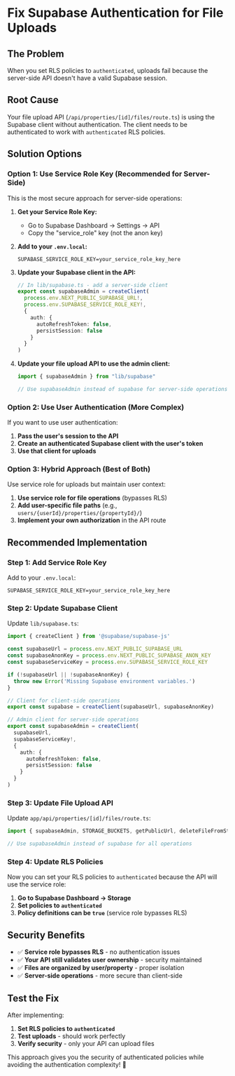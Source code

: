 # Fix Supabase Authentication for File Uploads

## The Problem
When you set RLS policies to `authenticated`, uploads fail because the server-side API doesn't have a valid Supabase session.

## Root Cause
Your file upload API (`/api/properties/[id]/files/route.ts`) is using the Supabase client without authentication. The client needs to be authenticated to work with `authenticated` RLS policies.

## Solution Options

### Option 1: Use Service Role Key (Recommended for Server-Side)

This is the most secure approach for server-side operations:

1. **Get your Service Role Key:**
   - Go to Supabase Dashboard → Settings → API
   - Copy the "service_role" key (not the anon key)

2. **Add to your `.env.local`:**
   ```env
   SUPABASE_SERVICE_ROLE_KEY=your_service_role_key_here
   ```

3. **Update your Supabase client in the API:**
   ```typescript
   // In lib/supabase.ts - add a server-side client
   export const supabaseAdmin = createClient(
     process.env.NEXT_PUBLIC_SUPABASE_URL!,
     process.env.SUPABASE_SERVICE_ROLE_KEY!,
     {
       auth: {
         autoRefreshToken: false,
         persistSession: false
       }
     }
   )
   ```

4. **Update your file upload API to use the admin client:**
   ```typescript
   import { supabaseAdmin } from "lib/supabase"
   
   // Use supabaseAdmin instead of supabase for server-side operations
   ```

### Option 2: Use User Authentication (More Complex)

If you want to use user authentication:

1. **Pass the user's session to the API**
2. **Create an authenticated Supabase client with the user's token**
3. **Use that client for uploads**

### Option 3: Hybrid Approach (Best of Both)

Use service role for uploads but maintain user context:

1. **Use service role for file operations** (bypasses RLS)
2. **Add user-specific file paths** (e.g., `users/{userId}/properties/{propertyId}/`)
3. **Implement your own authorization** in the API route

## Recommended Implementation

### Step 1: Add Service Role Key

Add to your `.env.local`:
```env
SUPABASE_SERVICE_ROLE_KEY=your_service_role_key_here
```

### Step 2: Update Supabase Client

Update `lib/supabase.ts`:
```typescript
import { createClient } from '@supabase/supabase-js'

const supabaseUrl = process.env.NEXT_PUBLIC_SUPABASE_URL
const supabaseAnonKey = process.env.NEXT_PUBLIC_SUPABASE_ANON_KEY
const supabaseServiceKey = process.env.SUPABASE_SERVICE_ROLE_KEY

if (!supabaseUrl || !supabaseAnonKey) {
  throw new Error('Missing Supabase environment variables.')
}

// Client for client-side operations
export const supabase = createClient(supabaseUrl, supabaseAnonKey)

// Admin client for server-side operations
export const supabaseAdmin = createClient(
  supabaseUrl,
  supabaseServiceKey!,
  {
    auth: {
      autoRefreshToken: false,
      persistSession: false
    }
  }
)
```

### Step 3: Update File Upload API

Update `app/api/properties/[id]/files/route.ts`:
```typescript
import { supabaseAdmin, STORAGE_BUCKETS, getPublicUrl, deleteFileFromStorage } from "lib/supabase"

// Use supabaseAdmin instead of supabase for all operations
```

### Step 4: Update RLS Policies

Now you can set your RLS policies to `authenticated` because the API will use the service role:

1. **Go to Supabase Dashboard → Storage**
2. **Set policies to `authenticated`**
3. **Policy definitions can be `true`** (service role bypasses RLS)

## Security Benefits

- ✅ **Service role bypasses RLS** - no authentication issues
- ✅ **Your API still validates user ownership** - security maintained
- ✅ **Files are organized by user/property** - proper isolation
- ✅ **Server-side operations** - more secure than client-side

## Test the Fix

After implementing:

1. **Set RLS policies to `authenticated`**
2. **Test uploads** - should work perfectly
3. **Verify security** - only your API can upload files

This approach gives you the security of authenticated policies while avoiding the authentication complexity! 🚀
